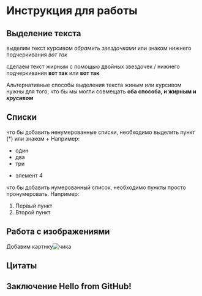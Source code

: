 # Инструкция для работы

## Выделение текста
выделим текст курсивом 
*обрамить звездочками* или знаком нижнего подчеркивания
_вот так_

сделаем текст жирным с помощью двойных звездочек / нижнего подчеркивания
**вот так** или __вот так__

Альтернативные способы выделения текста жиным или курсивом нужны для того, что бы мы могли совмещать __оба способа, и жирным и *крусивом*__

## Списки
что бы добавить ненумерованные списки, необходимо выделить пункт (*) или знаком +
Например:
* один
* два
* три
+ элемент 4

что бы добавить нумерованный список, необходимо пункты просто пронумеровать.
Например: 
1. Первый пункт
2. Второй пункт
## Работа с изображениями

Добавим картнку![чика](chika.jpg)
## Цитаты
## Заключение  Hello from GitHub! 
